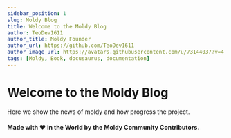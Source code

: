 ```yaml
---
sidebar_position: 1
slug: Moldy Blog
title: Welcome to the Moldy Blog
author: TeoDev1611
author_title: Moldy Founder
author_url: https://github.com/TeoDev1611
author_image_url: https://avatars.githubusercontent.com/u/73144037?v=4
tags: [Moldy, Book, docusaurus, documentation]
---
```


# Welcome to the Moldy Blog

Here we show the news of moldy and how progress the project.


#### Made with ❤️ in the World by the Moldy Community Contributors.